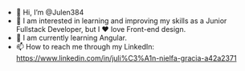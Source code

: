- 👋 Hi, I’m @Julen384
- 👀 I am interested in learning and improving my skills as a Junior Fullstack Developer, but I ❤️ love Front-end design.
- 🌱 I am currently learning Angular.
- 📫 How to reach me through my LinkedIn: https://www.linkedin.com/in/juli%C3%A1n-nielfa-gracia-a42a2371

<!---
Julen384/Julen384 is a ✨ special ✨ repository because its `README.md` (this file) appears on your GitHub profile.
You can click the Preview link to take a look at your changes.
--->
